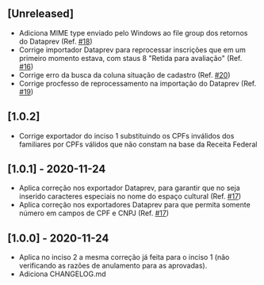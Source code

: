 
## [Unreleased]
- Adiciona MIME type enviado pelo Windows ao file group dos retornos do Dataprev (Ref. [#18](https://github.com/mapasculturais/plugin-AldirBlancDataprev/issues/18))
- Corrige importador Dataprev para reprocessar inscrições que em um primeiro momento estava, com staus 8 "Retida para avaliação" (Ref. [#16](https://github.com/mapasculturais/plugin-AldirBlancDataprev/issues/16))
- Corrige erro da busca da coluna situação de cadastro (Ref. [#20](https://github.com/mapasculturais/plugin-AldirBlancDataprev/issues/20))
- Corrige procfesso de reprocessamento na importação do Dataprev (Ref. [#19](https://github.com/mapasculturais/plugin-AldirBlancDataprev/issues/19))

## [1.0.2]
- Corrige exportador do inciso 1 substituindo os CPFs inválidos dos familiares por CPFs válidos que não constam na base da Receita Federal

## [1.0.1] - 2020-11-24
- Aplica correção nos exportador Dataprev, para garantir que no seja inserido caracteres especiais no nome do espaço cultural (Ref. [#17](https://github.com/mapasculturais/plugin-AldirBlancDataprev/issues/17))
- Aplica correção nos exportadores Dataprev para que permita somente número em campos de CPF e CNPJ (Ref. [#17](https://github.com/mapasculturais/plugin-AldirBlancDataprev/issues/17))

## [1.0.0] - 2020-11-24
- Aplica no inciso 2 a mesma correção já feita para o inciso 1 (não verificando as razões de anulamento para as aprovadas).
- Adiciona CHANGELOG.md
